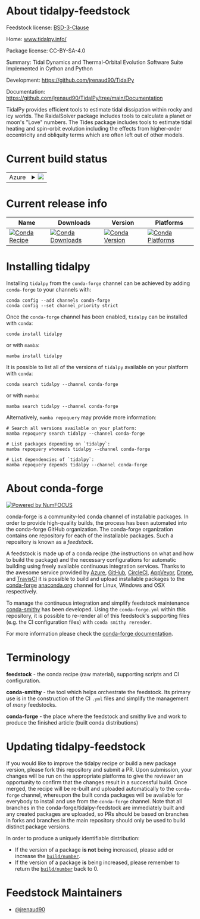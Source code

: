 About tidalpy-feedstock
=======================

Feedstock license: [BSD-3-Clause](https://github.com/conda-forge/tidalpy-feedstock/blob/main/LICENSE.txt)

Home: www.tidalpy.info/

Package license: CC-BY-SA-4.0

Summary: Tidal Dynamics and Thermal-Orbital Evolution Software Suite Implemented in Cython and Python

Development: https://github.com/jrenaud90/TidalPy

Documentation: https://github.com/jrenaud90/TidalPy/tree/main/Documentation

TidalPy provides efficient tools to estimate tidal dissipation within rocky and icy worlds.
The RaidalSolver package includes tools to calculate a planet or moon's "Love" numbers.
The Tides package includes tools to estimate tidal heating and spin-orbit evolution including the effects from
higher-order eccentricity and obliquity terms which are often left out of other models.


Current build status
====================


<table>
    
  <tr>
    <td>Azure</td>
    <td>
      <details>
        <summary>
          <a href="https://dev.azure.com/conda-forge/feedstock-builds/_build/latest?definitionId=25365&branchName=main">
            <img src="https://dev.azure.com/conda-forge/feedstock-builds/_apis/build/status/tidalpy-feedstock?branchName=main">
          </a>
        </summary>
        <table>
          <thead><tr><th>Variant</th><th>Status</th></tr></thead>
          <tbody><tr>
              <td>linux_64_numpy1.22python3.10.____cpython</td>
              <td>
                <a href="https://dev.azure.com/conda-forge/feedstock-builds/_build/latest?definitionId=25365&branchName=main">
                  <img src="https://dev.azure.com/conda-forge/feedstock-builds/_apis/build/status/tidalpy-feedstock?branchName=main&jobName=linux&configuration=linux%20linux_64_numpy1.22python3.10.____cpython" alt="variant">
                </a>
              </td>
            </tr><tr>
              <td>linux_64_numpy1.22python3.9.____cpython</td>
              <td>
                <a href="https://dev.azure.com/conda-forge/feedstock-builds/_build/latest?definitionId=25365&branchName=main">
                  <img src="https://dev.azure.com/conda-forge/feedstock-builds/_apis/build/status/tidalpy-feedstock?branchName=main&jobName=linux&configuration=linux%20linux_64_numpy1.22python3.9.____cpython" alt="variant">
                </a>
              </td>
            </tr><tr>
              <td>linux_64_numpy1.23python3.11.____cpython</td>
              <td>
                <a href="https://dev.azure.com/conda-forge/feedstock-builds/_build/latest?definitionId=25365&branchName=main">
                  <img src="https://dev.azure.com/conda-forge/feedstock-builds/_apis/build/status/tidalpy-feedstock?branchName=main&jobName=linux&configuration=linux%20linux_64_numpy1.23python3.11.____cpython" alt="variant">
                </a>
              </td>
            </tr><tr>
              <td>linux_64_numpy1.26python3.12.____cpython</td>
              <td>
                <a href="https://dev.azure.com/conda-forge/feedstock-builds/_build/latest?definitionId=25365&branchName=main">
                  <img src="https://dev.azure.com/conda-forge/feedstock-builds/_apis/build/status/tidalpy-feedstock?branchName=main&jobName=linux&configuration=linux%20linux_64_numpy1.26python3.12.____cpython" alt="variant">
                </a>
              </td>
            </tr><tr>
              <td>osx_64_numpy1.22python3.10.____cpython</td>
              <td>
                <a href="https://dev.azure.com/conda-forge/feedstock-builds/_build/latest?definitionId=25365&branchName=main">
                  <img src="https://dev.azure.com/conda-forge/feedstock-builds/_apis/build/status/tidalpy-feedstock?branchName=main&jobName=osx&configuration=osx%20osx_64_numpy1.22python3.10.____cpython" alt="variant">
                </a>
              </td>
            </tr><tr>
              <td>osx_64_numpy1.22python3.9.____cpython</td>
              <td>
                <a href="https://dev.azure.com/conda-forge/feedstock-builds/_build/latest?definitionId=25365&branchName=main">
                  <img src="https://dev.azure.com/conda-forge/feedstock-builds/_apis/build/status/tidalpy-feedstock?branchName=main&jobName=osx&configuration=osx%20osx_64_numpy1.22python3.9.____cpython" alt="variant">
                </a>
              </td>
            </tr><tr>
              <td>osx_64_numpy1.23python3.11.____cpython</td>
              <td>
                <a href="https://dev.azure.com/conda-forge/feedstock-builds/_build/latest?definitionId=25365&branchName=main">
                  <img src="https://dev.azure.com/conda-forge/feedstock-builds/_apis/build/status/tidalpy-feedstock?branchName=main&jobName=osx&configuration=osx%20osx_64_numpy1.23python3.11.____cpython" alt="variant">
                </a>
              </td>
            </tr><tr>
              <td>osx_64_numpy1.26python3.12.____cpython</td>
              <td>
                <a href="https://dev.azure.com/conda-forge/feedstock-builds/_build/latest?definitionId=25365&branchName=main">
                  <img src="https://dev.azure.com/conda-forge/feedstock-builds/_apis/build/status/tidalpy-feedstock?branchName=main&jobName=osx&configuration=osx%20osx_64_numpy1.26python3.12.____cpython" alt="variant">
                </a>
              </td>
            </tr><tr>
              <td>win_64_numpy1.22python3.10.____cpython</td>
              <td>
                <a href="https://dev.azure.com/conda-forge/feedstock-builds/_build/latest?definitionId=25365&branchName=main">
                  <img src="https://dev.azure.com/conda-forge/feedstock-builds/_apis/build/status/tidalpy-feedstock?branchName=main&jobName=win&configuration=win%20win_64_numpy1.22python3.10.____cpython" alt="variant">
                </a>
              </td>
            </tr><tr>
              <td>win_64_numpy1.22python3.9.____cpython</td>
              <td>
                <a href="https://dev.azure.com/conda-forge/feedstock-builds/_build/latest?definitionId=25365&branchName=main">
                  <img src="https://dev.azure.com/conda-forge/feedstock-builds/_apis/build/status/tidalpy-feedstock?branchName=main&jobName=win&configuration=win%20win_64_numpy1.22python3.9.____cpython" alt="variant">
                </a>
              </td>
            </tr><tr>
              <td>win_64_numpy1.23python3.11.____cpython</td>
              <td>
                <a href="https://dev.azure.com/conda-forge/feedstock-builds/_build/latest?definitionId=25365&branchName=main">
                  <img src="https://dev.azure.com/conda-forge/feedstock-builds/_apis/build/status/tidalpy-feedstock?branchName=main&jobName=win&configuration=win%20win_64_numpy1.23python3.11.____cpython" alt="variant">
                </a>
              </td>
            </tr><tr>
              <td>win_64_numpy1.26python3.12.____cpython</td>
              <td>
                <a href="https://dev.azure.com/conda-forge/feedstock-builds/_build/latest?definitionId=25365&branchName=main">
                  <img src="https://dev.azure.com/conda-forge/feedstock-builds/_apis/build/status/tidalpy-feedstock?branchName=main&jobName=win&configuration=win%20win_64_numpy1.26python3.12.____cpython" alt="variant">
                </a>
              </td>
            </tr>
          </tbody>
        </table>
      </details>
    </td>
  </tr>
</table>

Current release info
====================

| Name | Downloads | Version | Platforms |
| --- | --- | --- | --- |
| [![Conda Recipe](https://img.shields.io/badge/recipe-tidalpy-green.svg)](https://anaconda.org/conda-forge/tidalpy) | [![Conda Downloads](https://img.shields.io/conda/dn/conda-forge/tidalpy.svg)](https://anaconda.org/conda-forge/tidalpy) | [![Conda Version](https://img.shields.io/conda/vn/conda-forge/tidalpy.svg)](https://anaconda.org/conda-forge/tidalpy) | [![Conda Platforms](https://img.shields.io/conda/pn/conda-forge/tidalpy.svg)](https://anaconda.org/conda-forge/tidalpy) |

Installing tidalpy
==================

Installing `tidalpy` from the `conda-forge` channel can be achieved by adding `conda-forge` to your channels with:

```
conda config --add channels conda-forge
conda config --set channel_priority strict
```

Once the `conda-forge` channel has been enabled, `tidalpy` can be installed with `conda`:

```
conda install tidalpy
```

or with `mamba`:

```
mamba install tidalpy
```

It is possible to list all of the versions of `tidalpy` available on your platform with `conda`:

```
conda search tidalpy --channel conda-forge
```

or with `mamba`:

```
mamba search tidalpy --channel conda-forge
```

Alternatively, `mamba repoquery` may provide more information:

```
# Search all versions available on your platform:
mamba repoquery search tidalpy --channel conda-forge

# List packages depending on `tidalpy`:
mamba repoquery whoneeds tidalpy --channel conda-forge

# List dependencies of `tidalpy`:
mamba repoquery depends tidalpy --channel conda-forge
```


About conda-forge
=================

[![Powered by
NumFOCUS](https://img.shields.io/badge/powered%20by-NumFOCUS-orange.svg?style=flat&colorA=E1523D&colorB=007D8A)](https://numfocus.org)

conda-forge is a community-led conda channel of installable packages.
In order to provide high-quality builds, the process has been automated into the
conda-forge GitHub organization. The conda-forge organization contains one repository
for each of the installable packages. Such a repository is known as a *feedstock*.

A feedstock is made up of a conda recipe (the instructions on what and how to build
the package) and the necessary configurations for automatic building using freely
available continuous integration services. Thanks to the awesome service provided by
[Azure](https://azure.microsoft.com/en-us/services/devops/), [GitHub](https://github.com/),
[CircleCI](https://circleci.com/), [AppVeyor](https://www.appveyor.com/),
[Drone](https://cloud.drone.io/welcome), and [TravisCI](https://travis-ci.com/)
it is possible to build and upload installable packages to the
[conda-forge](https://anaconda.org/conda-forge) [anaconda.org](https://anaconda.org/)
channel for Linux, Windows and OSX respectively.

To manage the continuous integration and simplify feedstock maintenance
[conda-smithy](https://github.com/conda-forge/conda-smithy) has been developed.
Using the ``conda-forge.yml`` within this repository, it is possible to re-render all of
this feedstock's supporting files (e.g. the CI configuration files) with ``conda smithy rerender``.

For more information please check the [conda-forge documentation](https://conda-forge.org/docs/).

Terminology
===========

**feedstock** - the conda recipe (raw material), supporting scripts and CI configuration.

**conda-smithy** - the tool which helps orchestrate the feedstock.
                   Its primary use is in the construction of the CI ``.yml`` files
                   and simplify the management of *many* feedstocks.

**conda-forge** - the place where the feedstock and smithy live and work to
                  produce the finished article (built conda distributions)


Updating tidalpy-feedstock
==========================

If you would like to improve the tidalpy recipe or build a new
package version, please fork this repository and submit a PR. Upon submission,
your changes will be run on the appropriate platforms to give the reviewer an
opportunity to confirm that the changes result in a successful build. Once
merged, the recipe will be re-built and uploaded automatically to the
`conda-forge` channel, whereupon the built conda packages will be available for
everybody to install and use from the `conda-forge` channel.
Note that all branches in the conda-forge/tidalpy-feedstock are
immediately built and any created packages are uploaded, so PRs should be based
on branches in forks and branches in the main repository should only be used to
build distinct package versions.

In order to produce a uniquely identifiable distribution:
 * If the version of a package **is not** being increased, please add or increase
   the [``build/number``](https://docs.conda.io/projects/conda-build/en/latest/resources/define-metadata.html#build-number-and-string).
 * If the version of a package **is** being increased, please remember to return
   the [``build/number``](https://docs.conda.io/projects/conda-build/en/latest/resources/define-metadata.html#build-number-and-string)
   back to 0.

Feedstock Maintainers
=====================

* [@jrenaud90](https://github.com/jrenaud90/)

